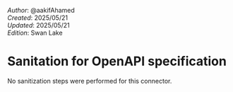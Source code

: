 _Author_:  @aakifAhamed \
_Created_: 2025/05/21 \
_Updated_: 2025/05/21 \
_Edition_: Swan Lake

# Sanitation for OpenAPI specification
No sanitization steps were performed for this connector.